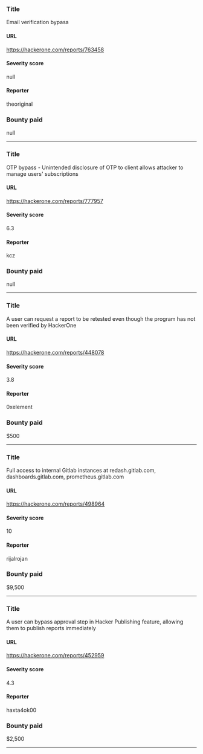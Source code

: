 ### Title
Email verification bypasa
#### URL 
https://hackerone.com/reports/763458
#### Severity score
null
#### Reporter 
theoriginal
### Bounty paid
null


---


### Title
OTP bypass - Unintended disclosure of OTP to client allows attacker to manage users' subscriptions
#### URL 
https://hackerone.com/reports/777957
#### Severity score
6.3
#### Reporter 
kcz
### Bounty paid
null


---


### Title
A user can request a report to be retested even though the program has not been verified by HackerOne
#### URL 
https://hackerone.com/reports/448078
#### Severity score
3.8
#### Reporter 
0xelement
### Bounty paid
$500


---


### Title
Full access to internal Gitlab instances at redash.gitlab.com, dashboards.gitlab.com, prometheus.gitlab.com
#### URL 
https://hackerone.com/reports/498964
#### Severity score
10
#### Reporter 
rijalrojan
### Bounty paid
$9,500


---


### Title
A user can bypass approval step in Hacker Publishing feature, allowing them to publish reports immediately
#### URL 
https://hackerone.com/reports/452959
#### Severity score
4.3
#### Reporter 
haxta4ok00
### Bounty paid
$2,500


---


